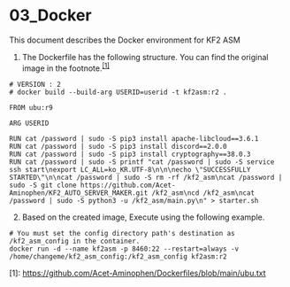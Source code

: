 03_Docker
=============

This document describes the Docker environment for KF2 ASM

1. The Dockerfile has the following structure. You can find the original image in the footnote.<sup>[[1]](#footnote_1)</sup>
```
# VERSION : 2
# docker build --build-arg USERID=userid -t kf2asm:r2 .

FROM ubu:r9

ARG USERID

RUN cat /password | sudo -S pip3 install apache-libcloud==3.6.1
RUN cat /password | sudo -S pip3 install discord==2.0.0
RUN cat /password | sudo -S pip3 install cryptography==38.0.3
RUN cat /password | sudo -S printf "cat /password | sudo -S service ssh start\nexport LC_ALL=ko_KR.UTF-8\n\n\necho \"SUCCESSFULLY STARTED\"\n\ncat /password | sudo -S rm -rf /kf2_asm\ncat /password | sudo -S git clone https://github.com/Acet-Aminophen/KF2_AUTO_SERVER_MAKER.git /kf2_asm\ncd /kf2_asm\ncat /password | sudo -S python3 -u /kf2_asm/main.py\n" > starter.sh
```

2. Based on the created image, Execute using the following example.
```
# You must set the config directory path's destination as /kf2_asm_config in the container.
docker run -d --name kf2asm -p 8460:22 --restart=always -v /home/changeme/kf2_asm_config:/kf2_asm_config kf2asm:r2
```

<a name="footnote_1">[1]</a>: https://github.com/Acet-Aminophen/Dockerfiles/blob/main/ubu.txt